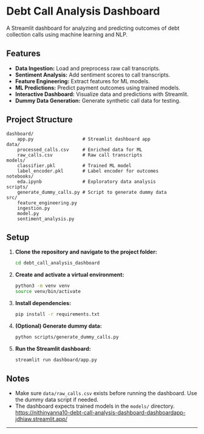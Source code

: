 # Debt Call Analysis Dashboard

A Streamlit dashboard for analyzing and predicting outcomes of debt collection calls using machine learning and NLP.

## Features

- **Data Ingestion:** Load and preprocess raw call transcripts.
- **Sentiment Analysis:** Add sentiment scores to call transcripts.
- **Feature Engineering:** Extract features for ML models.
- **ML Predictions:** Predict payment outcomes using trained models.
- **Interactive Dashboard:** Visualize data and predictions with Streamlit.
- **Dummy Data Generation:** Generate synthetic call data for testing.

## Project Structure

```
dashboard/
    app.py                  # Streamlit dashboard app
data/
    processed_calls.csv     # Enriched data for ML
    raw_calls.csv           # Raw call transcripts
models/
    classifier.pkl          # Trained ML model
    label_encoder.pkl       # Label encoder for outcomes
notebooks/
    eda.ipynb               # Exploratory data analysis
scripts/
    generate_dummy_calls.py # Script to generate dummy data
src/
    feature_engineering.py
    ingestion.py
    model.py
    sentiment_analysis.py
```

## Setup

1. **Clone the repository and navigate to the project folder:**
    ```bash
    cd debt_call_analysis_dashboard
    ```

2. **Create and activate a virtual environment:**
    ```bash
    python3 -m venv venv
    source venv/bin/activate
    ```

3. **Install dependencies:**
    ```bash
    pip install -r requirements.txt
    ```

4. **(Optional) Generate dummy data:**
    ```bash
    python scripts/generate_dummy_calls.py
    ```

5. **Run the Streamlit dashboard:**
    ```bash
    streamlit run dashboard/app.py
    ```

## Notes

- Make sure `data/raw_calls.csv` exists before running the dashboard. Use the dummy data script if needed.
- The dashboard expects trained models in the `models/` directory.
https://nithinyanna10-debt-call-analysis-dashboard-dashboardapp-jdhiaw.streamlit.app/
---
